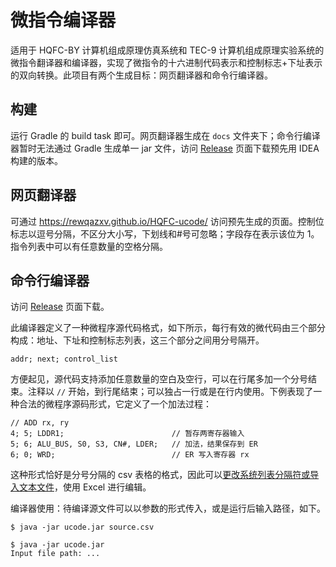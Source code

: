 # 微指令编译器

适用于 HQFC-BY 计算机组成原理仿真系统和 TEC-9 计算机组成原理实验系统的微指令翻译器和编译器，实现了微指令的十六进制代码表示和控制标志+下址表示的双向转换。此项目有两个生成目标：网页翻译器和命令行编译器。

## 构建

运行 Gradle 的 build task 即可。网页翻译器生成在 `docs` 文件夹下；命令行编译器暂时无法通过 Gradle 生成单一 jar 文件，访问 [Release](https://github.com/rewqazxv/HQFC-ucode/releases/) 页面下载预先用 IDEA 构建的版本。

## 网页翻译器

可通过 https://rewqazxv.github.io/HQFC-ucode/ 访问预先生成的页面。控制位标志以逗号分隔，不区分大小写，下划线和#号可忽略；字段存在表示该位为 1。指令列表中可以有任意数量的空格分隔。

## 命令行编译器

访问 [Release](https://github.com/rewqazxv/HQFC-ucode/releases/) 页面下载。

此编译器定义了一种微程序源代码格式，如下所示，每行有效的微代码由三个部分构成：地址、下址和控制标志列表，这三个部分之间用分号隔开。

```
addr; next; control_list
```

方便起见，源代码支持添加任意数量的空白及空行，可以在行尾多加一个分号结束。注释以 `//` 开始，到行尾结束；可以独占一行或是在行内使用。下例表现了一种合法的微程序源码形式，它定义了一个加法过程：

```
// ADD rx, ry
4; 5; LDDR1;                        // 暂存两寄存器输入
5; 6; ALU_BUS, S0, S3, CN#, LDER;   // 加法，结果保存到 ER
6; 0; WRD;                          // ER 写入寄存器 rx
```

这种形式恰好是分号分隔的 csv 表格的格式，因此可以[更改系统列表分隔符或导入文本文件](https://support.microsoft.com/zh-cn/office/%E5%AF%BC%E5%85%A5%E6%88%96%E5%AF%BC%E5%87%BA%E6%96%87%E6%9C%AC%EF%BC%88-txt-%E6%88%96-csv%EF%BC%89%E6%96%87%E4%BB%B6-5250ac4c-663c-47ce-937b-339e391393ba)，使用 Excel 进行编辑。

编译器使用：待编译源文件可以以参数的形式传入，或是运行后输入路径，如下。

```shell
$ java -jar ucode.jar source.csv
```

```shell
$ java -jar ucode.jar
Input file path: ...
```
